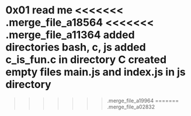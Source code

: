 0x01 read me
<<<<<<< .merge_file_a18564
<<<<<<< .merge_file_a11364
added directories bash, c, js
added c_is_fun.c in directory C
created empty files main.js and index.js in js directory
=======
>>>>>>> .merge_file_a19964
=======
>>>>>>> .merge_file_a02832
